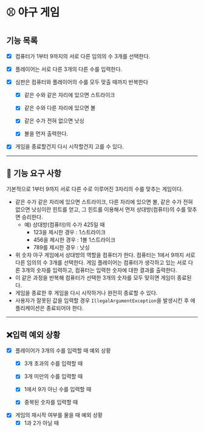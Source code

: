 # ⚾ 야구 게임

## 기능 목록

- [x] 컴퓨터가 1부터 9까지의 서로 다른 임의의 수 3개를 선택한다.


- [x] 플레이어는 서로 다른 3개의 다른 수를 입력한다.


- [x] 심판은 컴퓨터와 플레이어의 수를 모두 맞출 때까지 반복한다
    - [x] 같은 수와 같은 자리에 있으면 스트라이크
    - [x] 같은 수와 다른 자리에 있으면 볼
    - [x] 같은 수가 전혀 없으면 낫싱
    - [x] 볼을 먼저 출력한다.


- [x] 게임을 종료할건지 다시 시작할건지 고를 수 있다.

---

## 🚀 기능 요구 사항

기본적으로 1부터 9까지 서로 다른 수로 이루어진 3자리의 수를 맞추는 게임이다.

- 같은 수가 같은 자리에 있으면 스트라이크, 다른 자리에 있으면 볼, 같은 수가 전혀 없으면 낫싱이란 힌트를 얻고, 그 힌트를 이용해서 먼저 상대방(컴퓨터)의 수를 맞추면
  승리한다.
    - 예) 상대방(컴퓨터)의 수가 425일 때
        - 123을 제시한 경우 : 1스트라이크
        - 456을 제시한 경우 : 1볼 1스트라이크
        - 789를 제시한 경우 : 낫싱
- 위 숫자 야구 게임에서 상대방의 역할을 컴퓨터가 한다. 컴퓨터는 1에서 9까지 서로 다른 임의의 수 3개를 선택한다. 게임 플레이어는 컴퓨터가 생각하고 있는 서로 다른 3개의
  숫자를 입력하고, 컴퓨터는 입력한 숫자에 대한
  결과를 출력한다.
- 이 같은 과정을 반복해 컴퓨터가 선택한 3개의 숫자를 모두 맞히면 게임이 종료된다.
- 게임을 종료한 후 게임을 다시 시작하거나 완전히 종료할 수 있다.
- 사용자가 잘못된 값을 입력할 경우 `IllegalArgumentException`을 발생시킨 후 애플리케이션은 종료되어야 한다.

---

## ❌입력 예외 상황

- [x] 플레이어가 3개의 수를 입력할 때 예외 상황
    - [x] 3개 초과의 수를 입력할 때
    - [x] 3개 미만의 수를 입력할 때
    - [x] 1에서 9가 아닌 수를 입력할 때
    - [x] 중복된 숫자를 입력할 때


-[x] 게임의 재시작 여부를 물을 때 예외 상황
    - [x] 1과 2가 아닐 때 